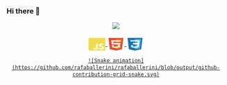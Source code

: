### Hi there 👋

<div align="center">
  <a href="https://github.com/iurizin09">
  <img height="180em" src="https://github-readme-stats.vercel.app/api?username=iurizin09&show_icons=false&theme=dark&include_all_commits=true&count_private=true"/>
   <div style="display: inline_block"><br>
  <img align="center" alt="Rafa-Js" height="30" width="40" src="https://raw.githubusercontent.com/devicons/devicon/master/icons/javascript/javascript-plain.svg">
  <img align="center" alt="Rafa-HTML" height="30" width="40" src="https://raw.githubusercontent.com/devicons/devicon/master/icons/html5/html5-original.svg">
  <img align="center" alt="Rafa-CSS" height="30" width="40" src="https://raw.githubusercontent.com/devicons/devicon/master/icons/css3/css3-original.svg">
  
    ![Snake animation](https://github.com/rafaballerini/rafaballerini/blob/output/github-contribution-grid-snake.svg)
    
</div>
